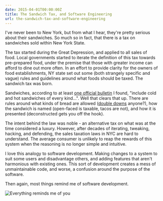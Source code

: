 ```yaml
---
date: 2015-04-01T00:00:00Z
title: The Sandwich Tax, and Software Engineering
url: the-sandwich-tax-and-software-engineering
---
```


I've never been to New York, but from what I hear, they're pretty serious about their sandwiches. So much so in fact, that there is a tax on sandwiches sold within New York State.

The tax started during the Great Depression, and applied to all sales of food. Local governments started to iterate the definition of this tax towards pre-prepared food, under the premise that those with greater income can afford to dine out more often. In an effort to provide clarity for the owners of food establishments, NY state set out some (both strangely specific and vague) rules and guidelines around what foods should be taxed. The sandwich tax was born.

Sandwiches, according to at least [one official bulletin][bulletin] I found, "include cold and hot sandwiches of every kind...". Well that clears that up. There are rules around what kinds of bread are allowed ([double downs][double-down] anyone?), how the sandwich is named (open-faced is taxable, tacos are not), and how it is presented (deconstructed gets you off the hook).

The intent behind the law was noble - an alternative tax on what was at the time considered a luxury. However, after decades of iterating, tweaking, hacking, and defending, the sales taxation laws in NYC are hard to understand. The average consumer is unlikely to reap the rewards of this system when the reasoning is no longer simple and intuitive.

I love this analogy to software development. Making changes to a system to suit some users and disadvantage others, and adding features that aren't harmonious with existing ones. This sort of development creates a mess of unmaintainable code, and worse, a confusion around the purpose of the software.

Then again, most things remind me of software development.

<img class="ui centered image" src="/images/everything.gif" alt="Everything reminds me of you">


[bulletin]: http://www.tax.ny.gov/pubs_and_bulls/tg_bulletins/st/sandwiches.htm
[double-down]: https://en.wikipedia.org/wiki/Double_Down_(sandwich)
